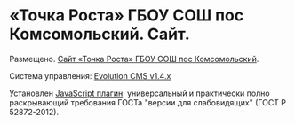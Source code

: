 # «Точка Роста» ГБОУ СОШ пос Комсомольский. Сайт.

Размещено. [Сайт «Точка Роста» ГБОУ СОШ пос Комсомольский].

Система управления: [Evolution CMS v1.4.x]

Установлен [JavaScript плагин]: универсальный и практически полно раскрывающий требования ГОСТа "версии для слабовидящих" (ГОСТ Р 52872-2012).

[Evolution CMS v1.4.x]: https://github.com/evolution-cms/evolution/tree/1.4.x
[JavaScript плагин]: https://bvi.isvek.ru/
[ГОСТ Р 52872-2012]: https://bvi.isvek.ru/gost-p-52872-2012/
[Сайт «Точка Роста» ГБОУ СОШ пос Комсомольский]: https://tochka-rosta.minobr63.ru/
